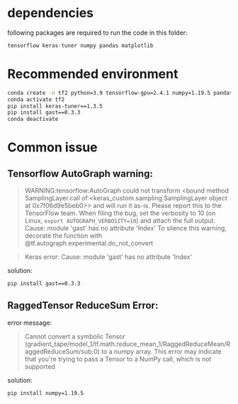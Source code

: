 # dependencies

following packages are required to run the code in this folder:

```Bash
tensorflow keras-tuner numpy pandas matplotlib
``` 

# Recommended environment

```Bash
conda create -n tf2 python=3.9 tensorflow-gpu=2.4.1 numpy=1.19.5 pandas=1.5.2
conda activate tf2
pip install keras-tuner==1.3.5
pip install gast==0.3.3
conda deactivate
```


# Common issue
## Tensorflow AutoGraph warning:

 > WARNING:tensorflow:AutoGraph could not transform <bound method SamplingLayer.call of <keras_custom.sampling.SamplingLayer object at 0x7f06d9e5beb0>> and will run it as-is.
 > Please report this to the TensorFlow team. When filing the bug, set the verbosity to 10 (on Linux, `export AUTOGRAPH_VERBOSITY=10`) and attach the full output.
 > Cause: module 'gast' has no attribute 'Index'
 > To silence this warning, decorate the function with @tf.autograph.experimental.do_not_convert

 > Keras error: Cause: module 'gast' has no attribute 'Index'

solution:
```Bash
pip install gast==0.3.3
```

## RaggedTensor ReduceSum Error: 

error message:
 > Cannot convert a symbolic Tensor (gradient_tape/model_1/tf.math.reduce_mean_1/RaggedReduceMean/RaggedReduceSum/sub:0) to a numpy array. This error may indicate that you're trying to pass a Tensor to a NumPy call, which is not supported

solution:
```Bash
pip install numpy=1.19.5
```
